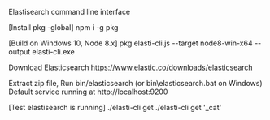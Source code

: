Elastisearch command line interface

[Install pkg -global]
npm i -g pkg

[Build on Windows 10, Node 8.x]
pkg elasti-cli.js --target node8-win-x64 --output elasti-cli.exe

Download Elasticsearch
https://www.elastic.co/downloads/elasticsearch

Extract zip file,
Run bin/elasticsearch (or bin\elasticsearch.bat on Windows)
Default service running at http://localhost:9200

[Test elastisearch is running]
./elasti-cli get
./elasti-cli get '_cat'

